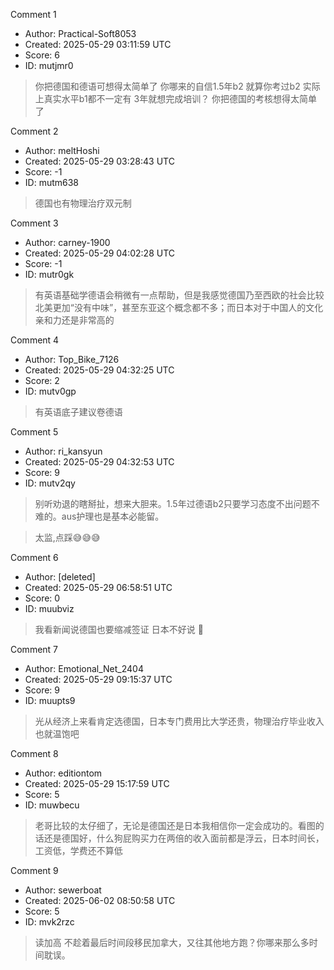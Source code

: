 Comment 1

- Author: Practical-Soft8053
- Created: 2025-05-29 03:11:59 UTC
- Score: 6
- ID: mutjmr0

> 你把德国和德语可想得太简单了 你哪来的自信1.5年b2 就算你考过b2 实际上真实水平b1都不一定有 3年就想完成培训？ 你把德国的考核想得太简单了

Comment 2

- Author: meltHoshi
- Created: 2025-05-29 03:28:43 UTC
- Score: -1
- ID: mutm638

> 德国也有物理治疗双元制

Comment 3

- Author: carney-1900
- Created: 2025-05-29 04:02:28 UTC
- Score: -1
- ID: mutr0gk

> 有英语基础学德语会稍微有一点帮助，但是我感觉德国乃至西欧的社会比较北美更加“没有中味”，甚至东亚这个概念都不多；而日本对于中国人的文化亲和力还是非常高的

Comment 4

- Author: Top_Bike_7126
- Created: 2025-05-29 04:32:25 UTC
- Score: 2
- ID: mutv0gp

> 有英语底子建议卷德语

Comment 5

- Author: ri_kansyun
- Created: 2025-05-29 04:32:53 UTC
- Score: 9
- ID: mutv2qy

> 别听劝退的瞎掰扯，想来大胆来。1.5年过德语b2只要学习态度不出问题不难的。aus护理也是基本必能留。

> 太监,点踩😅😅😅

Comment 6

- Author: [deleted]
- Created: 2025-05-29 06:58:51 UTC
- Score: 0
- ID: muubviz

> 我看新闻说德国也要缩减签证 日本不好说 🫤

Comment 7

- Author: Emotional_Net_2404
- Created: 2025-05-29 09:15:37 UTC
- Score: 9
- ID: muupts9

> 光从经济上来看肯定选德国，日本专门费用比大学还贵，物理治疗毕业收入也就温饱吧

Comment 8

- Author: editiontom
- Created: 2025-05-29 15:17:59 UTC
- Score: 5
- ID: muwbecu

> 老哥比较的太仔细了，无论是德国还是日本我相信你一定会成功的。看图的话还是德国好，什么狗屁购买力在两倍的收入面前都是浮云，日本时间长，工资低，学费还不算低

Comment 9

- Author: sewerboat
- Created: 2025-06-02 08:50:58 UTC
- Score: 5
- ID: mvk2rzc

> 读加高 不趁着最后时间段移民加拿大，又往其他地方跑？你哪来那么多时间耽误。
